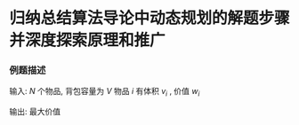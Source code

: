 # 归纳总结算法导论中动态规划的解题步骤并深度探索原理和推广

### 例题描述
输入: $N$​ 个物品, 背包容量为 $V$​
物品 $i$​ 有体积 $v_i$​ , 价值 $w_i$​

输出: 最大价值

 